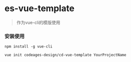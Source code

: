 # es-vue-template

> 作为vue-cli的模版使用

### 安装使用

```
npm install -g vue-cli

vue init codeages-design/cd-vue-template YourProjectName
```
